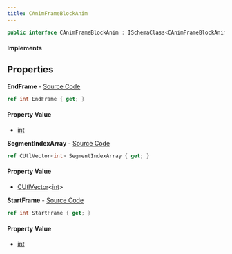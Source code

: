 ```yaml
---
title: CAnimFrameBlockAnim
---
```


```csharp
public interface CAnimFrameBlockAnim : ISchemaClass<CAnimFrameBlockAnim>, ISchemaField, ISchemaClass, INativeHandle
```

#### Implements

## Properties

**EndFrame** - [Source Code](https://github.com/swiftly-solution/swiftlys2/blob/main/managed/src/SwiftlyS2.Generated/Schemas/Interfaces/CAnimFrameBlockAnim.cs#L18)

```csharp
ref int EndFrame { get; }
```

#### Property Value

- [int](https://learn.microsoft.com/dotnet/api/system.int32)

**SegmentIndexArray** - [Source Code](https://github.com/swiftly-solution/swiftlys2/blob/main/managed/src/SwiftlyS2.Generated/Schemas/Interfaces/CAnimFrameBlockAnim.cs#L20)

```csharp
ref CUtlVector<int> SegmentIndexArray { get; }
```

#### Property Value

- [CUtlVector](/docs/api/shared/natives/cutlvector-1)<[int](https://learn.microsoft.com/dotnet/api/system.int32)>

**StartFrame** - [Source Code](https://github.com/swiftly-solution/swiftlys2/blob/main/managed/src/SwiftlyS2.Generated/Schemas/Interfaces/CAnimFrameBlockAnim.cs#L16)

```csharp
ref int StartFrame { get; }
```

#### Property Value

- [int](https://learn.microsoft.com/dotnet/api/system.int32)

